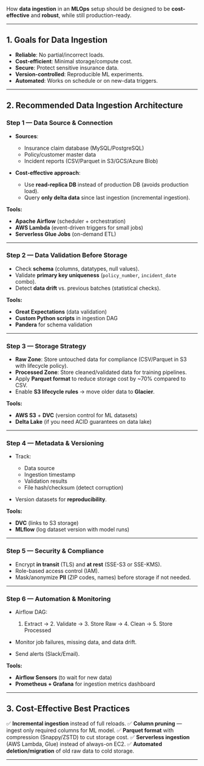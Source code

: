 How **data ingestion** in an **MLOps** setup should be designed to be **cost-effective** and **robust**, while still production-ready.

---

## **1. Goals for Data Ingestion**

* **Reliable**: No partial/incorrect loads.
* **Cost-efficient**: Minimal storage/compute cost.
* **Secure**: Protect sensitive insurance data.
* **Version-controlled**: Reproducible ML experiments.
* **Automated**: Works on schedule or on new-data triggers.

---

## **2. Recommended Data Ingestion Architecture**

### **Step 1 — Data Source & Connection**

* **Sources**:

  * Insurance claim database (MySQL/PostgreSQL)
  * Policy/customer master data
  * Incident reports (CSV/Parquet in S3/GCS/Azure Blob)
* **Cost-effective approach**:

  * Use **read-replica DB** instead of production DB (avoids production load).
  * Query **only delta data** since last ingestion (incremental ingestion).

**Tools:**

* **Apache Airflow** (scheduler + orchestration)
* **AWS Lambda** (event-driven triggers for small jobs)
* **Serverless Glue Jobs** (on-demand ETL)

---

### **Step 2 — Data Validation Before Storage**

* Check **schema** (columns, datatypes, null values).
* Validate **primary key uniqueness** (`policy_number`, `incident_date` combo).
* Detect **data drift** vs. previous batches (statistical checks).

**Tools:**

* **Great Expectations** (data validation)
* **Custom Python scripts** in ingestion DAG
* **Pandera** for schema validation

---

### **Step 3 — Storage Strategy**

* **Raw Zone**: Store untouched data for compliance (CSV/Parquet in S3 with lifecycle policy).
* **Processed Zone**: Store cleaned/validated data for training pipelines.
* Apply **Parquet format** to reduce storage cost by \~70% compared to CSV.
* Enable **S3 lifecycle rules** → move older data to **Glacier**.

**Tools:**

* **AWS S3** + **DVC** (version control for ML datasets)
* **Delta Lake** (if you need ACID guarantees on data lake)

---

### **Step 4 — Metadata & Versioning**

* Track:

  * Data source
  * Ingestion timestamp
  * Validation results
  * File hash/checksum (detect corruption)
* Version datasets for **reproducibility**.

**Tools:**

* **DVC** (links to S3 storage)
* **MLflow** (log dataset version with model runs)

---

### **Step 5 — Security & Compliance**

* Encrypt **in transit** (TLS) and **at rest** (SSE-S3 or SSE-KMS).
* Role-based access control (IAM).
* Mask/anonymize **PII** (ZIP codes, names) before storage if not needed.

---

### **Step 6 — Automation & Monitoring**

* Airflow DAG:

  1. Extract → 2. Validate → 3. Store Raw → 4. Clean → 5. Store Processed
* Monitor job failures, missing data, and data drift.
* Send alerts (Slack/Email).

**Tools:**

* **Airflow Sensors** (to wait for new data)
* **Prometheus + Grafana** for ingestion metrics dashboard

---

## **3. Cost-Effective Best Practices**

✅ **Incremental ingestion** instead of full reloads.
✅ **Column pruning** — ingest only required columns for ML model.
✅ **Parquet format** with compression (Snappy/ZSTD) to cut storage cost.
✅ **Serverless ingestion** (AWS Lambda, Glue) instead of always-on EC2.
✅ **Automated deletion/migration** of old raw data to cold storage.

---

